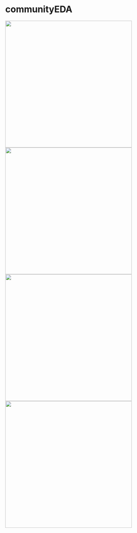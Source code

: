 # communityEDA


<img width='400' src="https://user-images.githubusercontent.com/50323805/57225194-ab91ee00-7046-11e9-8a93-3124438342bd.png">
<img width='400' src="https://user-images.githubusercontent.com/50323805/57225197-af257500-7046-11e9-89a0-f76572083e24.png">

<img width='400' src="https://user-images.githubusercontent.com/50323805/57225237-c82e2600-7046-11e9-8fe7-d38653cde96c.png">
<img width='400' src="https://user-images.githubusercontent.com/50323805/57225242-cb291680-7046-11e9-9e05-d73f7c7cccab.png">
